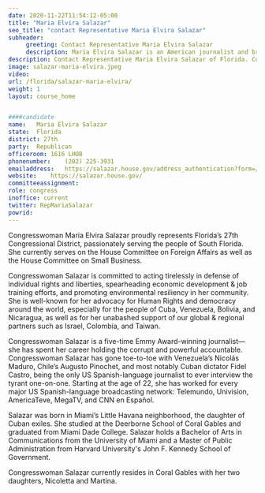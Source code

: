 ```yaml
---
date: 2020-11-22T11:54:12-05:00
title: "Maria Elvira Salazar"
seo_title: "contact Representative Maria Elvira Salazar"
subheader:
     greeting: Contact Representative Maria Elvira Salazar 
     description: Maria Elvira Salazar is an American journalist and broadcast television anchor serving as the U.S. Representative for Florida's 27th congressional district. She worked for the Spanish-language network Telemundo for three decades after serving as a news anchor for Miami-based Mega TV.
description: Contact Representative Maria Elvira Salazar of Florida. Contact information for Maria Elvira Salazar includes email address, phone number, and mailing address.
image: salazar-maria-elvira.jpeg
video: 
url: /florida/salazar-maria-elvira/
weight: 1
layout: course_home


####candidate
name:	Maria Elvira Salazar
state:	Florida
district: 27th
party:	Republican
officeroom:	1616 LHOB
phonenumber:	(202) 225-3931
emailaddress:	https://salazar.house.gov/address_authentication?form=/contact
website:	https://salazar.house.gov/
committeeassignment: 
role: congress
inoffice: current
twitter: RepMariaSalazar
powrid: 
---
```


Congresswoman Maria Elvira Salazar proudly represents Florida’s 27th Congressional District, passionately serving the people of South Florida. She currently serves on the House Committee on Foreign Affairs as well as the House Committee on Small Business. 

Congresswoman Salazar is committed to acting tirelessly in defense of individual rights and liberties, spearheading economic development & job training efforts, and promoting environmental resiliency in her community. She is well-known for her advocacy for Human Rights and democracy around the world, especially for the people of Cuba, Venezuela, Bolivia, and Nicaragua, as well as for her unabashed support of our global & regional partners such as Israel, Colombia, and Taiwan.

Congresswoman Salazar is a five-time Emmy Award-winning journalist— she has spent her career holding the corrupt and powerful accountable. Congresswoman Salazar has gone toe-to-toe with Venezuela’s Nicolás Maduro, Chile’s Augusto Pinochet, and most notably Cuban dictator Fidel Castro, being the only US Spanish-language journalist to ever interview the tyrant one-on-one. Starting at the age of 22, she has worked for every major US Spanish-language broadcasting network: Telemundo, Univision, AmericaTeve, MegaTV, and CNN en Español. 

Salazar was born in Miami’s Little Havana neighborhood, the daughter of Cuban exiles. She studied at the Deerborne School of Coral Gables and graduated from Miami Dade College. Salazar holds a Bachelor of Arts in Communications from the University of Miami and a Master of Public Administration from Harvard University's John F. Kennedy School of Government.

Congresswoman Salazar currently resides in Coral Gables with her two daughters, Nicoletta and Martina.